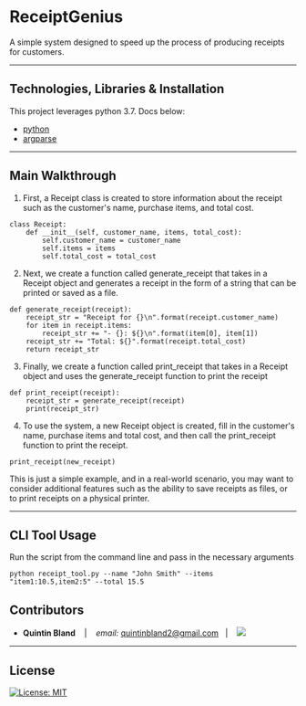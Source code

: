 #  ReceiptGenius

A simple system designed to speed up the process of producing receipts for customers.

---

## Technologies, Libraries & Installation

This project leverages python 3.7. Docs below:

* [python](https://docs.python.org/3/)
* [argparse](https://docs.python.org/3/library/argparse.html)

---

## Main Walkthrough

1. First, a Receipt class is created to store information about the receipt such as the customer's name, purchase items, and total cost.

```
class Receipt:
    def __init__(self, customer_name, items, total_cost):
        self.customer_name = customer_name
        self.items = items
        self.total_cost = total_cost
```

2. Next, we create a function called generate_receipt that takes in a Receipt object and generates a receipt in the form of a string that can be printed or saved as a file.
```
def generate_receipt(receipt):
    receipt_str = "Receipt for {}\n".format(receipt.customer_name)
    for item in receipt.items:
        receipt_str += "- {}: ${}\n".format(item[0], item[1])
    receipt_str += "Total: ${}".format(receipt.total_cost)
    return receipt_str
```

3. Finally, we create a function called print_receipt that takes in a Receipt object and uses the generate_receipt function to print the receipt
```
def print_receipt(receipt):
    receipt_str = generate_receipt(receipt)
    print(receipt_str)
```

4. To use the system, a new Receipt object is created, fill in the customer's name, purchase items and total cost, and then call the print_receipt function to print the receipt.

```new_receipt = Receipt("John Smith",[("item1",10.5),("item2",5)],15.5)
print_receipt(new_receipt)
```

This is just a simple example, and in a real-world scenario, you may want to consider additional features such as the ability to save receipts as files, or to print receipts on a physical printer.

---

## CLI Tool Usage

Run the script from the command line and pass in the necessary arguments

```
python receipt_tool.py --name "John Smith" --items "item1:10.5,item2:5" --total 15.5
```

## Contributors

*  **Quintin Bland** <span>&nbsp;&nbsp;</span> |
<span>&nbsp;&nbsp;</span> *email:* quintinbland2@gmail.com <span>&nbsp;&nbsp;</span>|
<span>&nbsp;&nbsp;</span> <a href="https://www.linkedin.com/in/quintin-bland-a2b94310b/"><img src="https://img.shields.io/badge/-Quintin_Bland-0077B5?style=flat-square&logo=Linkedin&logoColor=white"/></a> 

---

## License

[![License: MIT](https://img.shields.io/badge/License-MIT-yellow.svg)](LICENSE)
